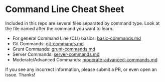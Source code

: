 Command Line Cheat Sheet
===============

Included in this repo are several files separated by command type. Look at the file named after the command you want to learn.

* For general Command Line (CLI) basics: [basic-commands.md](https://github.com/WebDevStudios/CLI-Cheat-Sheet/blob/master/basic-commands.md)
* Git Commands: [git-commands.md](https://github.com/WebDevStudios/CLI-Cheat-Sheet/blob/master/git-commands.md)
* Grunt Commands: [grunt-commands.md](https://github.com/WebDevStudios/CLI-Cheat-Sheet/blob/master/grunt-commands.md)
* Server Commands: [server-commands.md](https://github.com/WebDevStudios/CLI-Cheat-Sheet/blob/master/server-commands.md)
* Moderate/Advanced Commands: [moderate-advanced-commands.md](https://github.com/WebDevStudios/CLI-Cheat-Sheet/blob/master/moderate-advanced-commands.md)

If you see any incorrect information, please submit a PR, or even open an issue. Thanks!
